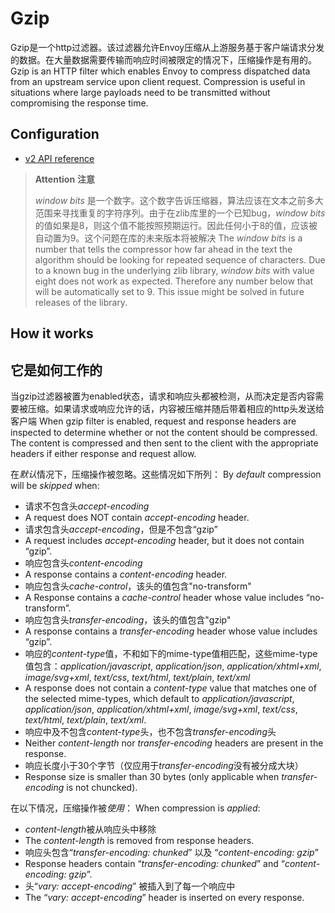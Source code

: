 # Gzip

Gzip是一个http过滤器。该过滤器允许Envoy压缩从上游服务基于客户端请求分发的数据。在大量数据需要传输而响应时间被限定的情况下，压缩操作是有用的。
Gzip is an HTTP filter which enables Envoy to compress dispatched data from an upstream service upon client request. Compression is useful in situations where large payloads need to be transmitted without compromising the response time.

## Configuration

- [v2 API reference](../../api-v2/config/filter/http/gzip/v2/gzip.proto.md#envoy-api-msg-config-filter-http-gzip-v2-gzip)

> **Attention**
> **注意**
>
> *window bits* 是一个数字。这个数字告诉压缩器，算法应该在文本之前多大范围来寻找重复的字符序列。由于在zlib库里的一个已知bug，*window bits*的值如果是8，则这个值不能按照预期运行。因此任何小于8的值，应该被自动置为9。这个问题在库的未来版本将被解决
> The *window bits* is a number that tells the compressor how far ahead in the text the algorithm should be looking for repeated sequence of characters. Due to a known bug in the underlying zlib library, *window bits* with value eight does not work as expected. Therefore any number below that will be automatically set to 9. This issue might be solved in future releases of the library.

## How it works
## 它是如何工作的

当gzip过滤器被置为enabled状态，请求和响应头都被检测，从而决定是否内容需要被压缩。如果请求或响应允许的话，内容被压缩并随后带着相应的http头发送给客户端
When gzip filter is enabled, request and response headers are inspected to determine whether or not the content should be compressed. The content is compressed and then sent to the client with the appropriate headers if either response and request allow.

在*默认*情况下，压缩操作被忽略。这些情况如下所列：
By *default* compression will be *skipped* when:

- 请求不包含头*accept-encoding*
- A request does NOT contain *accept-encoding* header.
- 请求包含头*accept-encoding*，但是不包含“gzip”
- A request includes *accept-encoding* header, but it does not contain “gzip”.
- 响应包含头*content-encoding*
- A response contains a *content-encoding* header.
- 响应包含头*cache-control*，该头的值包含"no-transform"
- A Response contains a *cache-control* header whose value includes “no-transform”.
- 响应包含头*transfer-encoding*，该头的值包含"gzip"
- A response contains a *transfer-encoding* header whose value includes “gzip”.
- 响应的*content-type*值，不和如下的mime-type值相匹配，这些mime-type值包含：*application/javascript*, *application/json*, *application/xhtml+xml*, *image/svg+xml*, *text/css*, *text/html*, *text/plain*, *text/xml*
- A response does not contain a *content-type* value that matches one of the selected mime-types, which default to *application/javascript*, *application/json*, *application/xhtml+xml*, *image/svg+xml*, *text/css*, *text/html*, *text/plain*, *text/xml*.
- 响应中及不包含*content-type*头，也不包含*transfer-encoding*头
- Neither *content-length* nor *transfer-encoding* headers are present in the response.
- 响应长度小于30个字节（仅应用于*transfer-encoding*没有被分成大块）
- Response size is smaller than 30 bytes (only applicable when *transfer-encoding* is not chuncked).

在以下情况，压缩操作被*使用*：
When compression is *applied*:

- *content-length*被从响应头中移除
- The *content-length* is removed from response headers.
- 响应头包含“*transfer-encoding: chunked*” 以及 “*content-encoding: gzip*”
- Response headers contain “*transfer-encoding: chunked*” and “*content-encoding: gzip*”.
- 头“*vary: accept-encoding*” 被插入到了每一个响应中
- The “*vary: accept-encoding*” header is inserted on every response.
